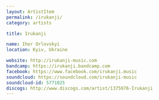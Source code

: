 ```yaml
---
layout: ArtistItem
permalink: /irukanji/
category: artists

title: Irukanji

name: Ihor Orlovskyi
location: Kyiv, Ukraine

website: http://irukanji-music.com
bandcamp: https://irukanji.bandcamp.com
facebook: https://www.facebook.com/irukanji.music
soundcloud: https://soundcloud.com/irukanji-music
soundcloud-id: 5771025
discogs: http://www.discogs.com/artist/1375976-Irukanji
---
```

